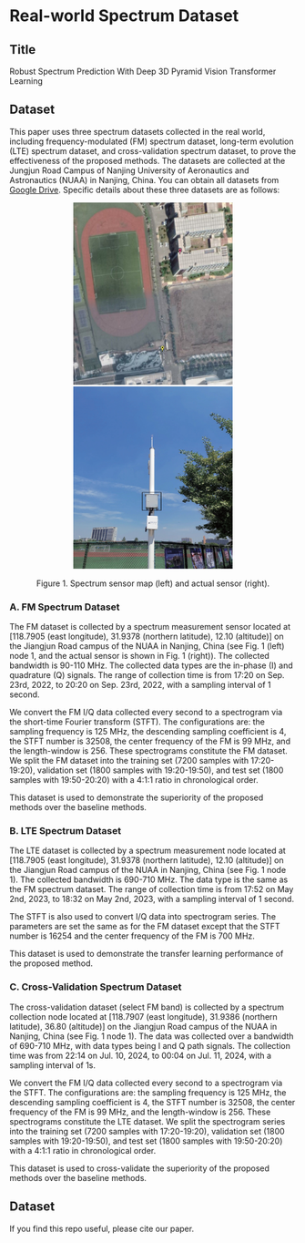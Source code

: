 # Real-world Spectrum Dataset 
## Title
Robust Spectrum Prediction With Deep 3D Pyramid Vision Transformer Learning

## Dataset 
This paper uses three spectrum datasets collected in the real world, including frequency-modulated (FM) spectrum dataset, long-term evolution (LTE) spectrum dataset, and cross-validation spectrum dataset, to prove the effectiveness of the proposed methods. The datasets are collected at the Jungjun Road Campus of Nanjing University of Aeronautics and Astronautics (NUAA) in Nanjing, China. You can obtain all datasets from [Google Drive](https://drive.google.com/drive/folders/1w2kTaRKVRmsO5jUAovZc78W_eTQ63TDm?usp=sharing). Specific details about these three datasets are as follows:

<div align="center">
    <img src="Spectrum-sensor-map/sensor-map.png" width="280" height="320" alt="Image 1" />
    <img src="Spectrum-sensor-map/actual-sensor-image.png" width="280" height="320" alt="Image 2" />
    <p align="center"> Figure 1. Spectrum sensor map (left) and actual sensor (right).</p>
</div>

### A. FM Spectrum Dataset
The FM dataset is collected by a spectrum measurement sensor located at [118.7905 (east longitude), 31.9378 (northern latitude), 12.10 (altitude)] on the Jiangjun Road campus of the NUAA in Nanjing, China (see Fig. 1 (left) node 1, and the actual sensor is shown in Fig. 1 (right)). The collected bandwidth is 90-110 MHz. The collected data types are the in-phase (I) and quadrature (Q) signals. The range of collection time is from 17:20 on Sep. 23rd, 2022, to 20:20 on Sep. 23rd, 2022, with a sampling interval of 1 second. 

We convert the FM I/Q data collected every second to a spectrogram via the short-time Fourier transform (STFT). The configurations are: the sampling frequency is 125 MHz, the descending sampling coefficient is 4, the STFT number is 32508, the center frequency of the FM is 99 MHz, and the length-window is 256. These spectrograms constitute the FM dataset. We split the FM dataset into the training set (7200 samples with 17:20-19:20), validation set (1800 samples with 19:20-19:50), and test set (1800 samples with 19:50-20:20) with a 4:1:1 ratio in chronological order.

This dataset is used to demonstrate the superiority of the proposed methods over the baseline methods.

### B. LTE Spectrum Dataset
The LTE dataset is collected by a spectrum measurement node located at [118.7905 (east longitude), 31.9378 (northern latitude), 12.10 (altitude)] on the Jiangjun Road campus of the NUAA in Nanjing, China (see Fig. 1 node 1). The collected bandwidth is 690-710 MHz. The data type is the same as the FM spectrum dataset. The range of collection time is from 17:52 on May 2nd, 2023, to 18:32 on May 2nd, 2023, with a sampling interval of 1 second.

The STFT is also used to convert I/Q data into spectrogram series. The parameters are set the same as for the FM dataset except that the STFT number is 16254 and the center frequency of the FM is 700 MHz.

This dataset is used to demonstrate the transfer learning performance of the proposed method.

### C. Cross-Validation Spectrum Dataset
The cross-validation dataset (select FM band) is collected by a spectrum collection node located at [118.7907 (east longitude), 31.9386 (northern latitude), 36.80 (altitude)] on the Jiangjun Road campus of the NUAA in Nanjing, China (see Fig. 1 node 1). The data was collected over a bandwidth of 690-710 MHz, with data types being I and Q path signals. The collection time was from 22:14 on Jul. 10, 2024, to 00:04 on Jul. 11, 2024, with a sampling interval of 1s. 

We convert the FM I/Q data collected every second to a spectrogram via the STFT. The configurations are: the sampling frequency is 125 MHz, the descending sampling coefficient is 4, the STFT number is 32508, the center frequency of the FM is 99 MHz, and the length-window is 256. These spectrograms constitute the LTE dataset. We split the spectrogram series into the training set (7200 samples with 17:20-19:20), validation set (1800 samples with 19:20-19:50), and test set (1800 samples with 19:50-20:20) with a 4:1:1 ratio in chronological order.

This dataset is used to cross-validate the superiority of the proposed methods over the baseline methods.

## Dataset
If you find this repo useful, please cite our paper.
